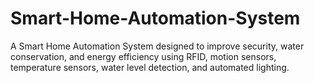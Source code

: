 # Smart-Home-Automation-System
A Smart Home Automation System designed to improve security, water conservation, and energy efficiency using RFID, motion sensors, temperature sensors, water level detection, and automated lighting.
